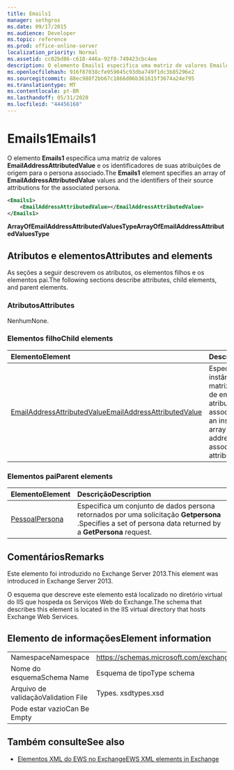 ```yaml
---
title: Emails1
manager: sethgros
ms.date: 09/17/2015
ms.audience: Developer
ms.topic: reference
ms.prod: office-online-server
localization_priority: Normal
ms.assetid: cc02bd86-c618-446a-92f0-749423cbc4ee
description: O elemento Emails1 especifica uma matriz de valores EmailAddressAttributedValue e os identificadores de suas atribuições de origem para o persona associado.
ms.openlocfilehash: 916f87038cfe959045c93dba749f1dc3b85296e2
ms.sourcegitcommit: 88ec988f2bb67c1866d06b361615f3674a24e795
ms.translationtype: MT
ms.contentlocale: pt-BR
ms.lasthandoff: 05/31/2020
ms.locfileid: "44456168"
---
```

# <a name="emails1"></a><span data-ttu-id="8741f-103">Emails1</span><span class="sxs-lookup"><span data-stu-id="8741f-103">Emails1</span></span>

<span data-ttu-id="8741f-104">O elemento **Emails1** especifica uma matriz de valores **EmailAddressAttributedValue** e os identificadores de suas atribuições de origem para o persona associado.</span><span class="sxs-lookup"><span data-stu-id="8741f-104">The **Emails1** element specifies an array of **EmailAddressAttributedValue** values and the identifiers of their source attributions for the associated persona.</span></span> 
  
```XML
<Emails1>
    <EmailAddressAttributedValue></EmailAddressAttributedValue>
</Emails1>
```

 <span data-ttu-id="8741f-105">**ArrayOfEmailAddressAttributedValuesType**</span><span class="sxs-lookup"><span data-stu-id="8741f-105">**ArrayOfEmailAddressAttributedValuesType**</span></span>
## <a name="attributes-and-elements"></a><span data-ttu-id="8741f-106">Atributos e elementos</span><span class="sxs-lookup"><span data-stu-id="8741f-106">Attributes and elements</span></span>

<span data-ttu-id="8741f-107">As seções a seguir descrevem os atributos, os elementos filhos e os elementos pai.</span><span class="sxs-lookup"><span data-stu-id="8741f-107">The following sections describe attributes, child elements, and parent elements.</span></span>
  
### <a name="attributes"></a><span data-ttu-id="8741f-108">Atributos</span><span class="sxs-lookup"><span data-stu-id="8741f-108">Attributes</span></span>

<span data-ttu-id="8741f-109">Nenhum</span><span class="sxs-lookup"><span data-stu-id="8741f-109">None.</span></span>
  
### <a name="child-elements"></a><span data-ttu-id="8741f-110">Elementos filho</span><span class="sxs-lookup"><span data-stu-id="8741f-110">Child elements</span></span>

|<span data-ttu-id="8741f-111">**Elemento**</span><span class="sxs-lookup"><span data-stu-id="8741f-111">**Element**</span></span>|<span data-ttu-id="8741f-112">**Descrição**</span><span class="sxs-lookup"><span data-stu-id="8741f-112">**Description**</span></span>|
|:-----|:-----|
|[<span data-ttu-id="8741f-113">EmailAddressAttributedValue</span><span class="sxs-lookup"><span data-stu-id="8741f-113">EmailAddressAttributedValue</span></span>](emailaddressattributedvalue.md) <br/> |<span data-ttu-id="8741f-114">Especifica uma instância de uma matriz de endereços de email e suas atribuições associadas.</span><span class="sxs-lookup"><span data-stu-id="8741f-114">Specifies an instance of an array of email addresses and their associated attributions.</span></span>  <br/> |
   
### <a name="parent-elements"></a><span data-ttu-id="8741f-115">Elementos pai</span><span class="sxs-lookup"><span data-stu-id="8741f-115">Parent elements</span></span>

|<span data-ttu-id="8741f-116">**Elemento**</span><span class="sxs-lookup"><span data-stu-id="8741f-116">**Element**</span></span>|<span data-ttu-id="8741f-117">**Descrição**</span><span class="sxs-lookup"><span data-stu-id="8741f-117">**Description**</span></span>|
|:-----|:-----|
|[<span data-ttu-id="8741f-118">Pessoal</span><span class="sxs-lookup"><span data-stu-id="8741f-118">Persona</span></span>](persona.md) <br/> |<span data-ttu-id="8741f-119">Especifica um conjunto de dados persona retornados por uma solicitação **Getpersona** .</span><span class="sxs-lookup"><span data-stu-id="8741f-119">Specifies a set of persona data returned by a **GetPersona** request.</span></span>  <br/> |
   
## <a name="remarks"></a><span data-ttu-id="8741f-120">Comentários</span><span class="sxs-lookup"><span data-stu-id="8741f-120">Remarks</span></span>

<span data-ttu-id="8741f-121">Este elemento foi introduzido no Exchange Server 2013.</span><span class="sxs-lookup"><span data-stu-id="8741f-121">This element was introduced in Exchange Server 2013.</span></span>
  
<span data-ttu-id="8741f-122">O esquema que descreve este elemento está localizado no diretório virtual do IIS que hospeda os Serviços Web do Exchange.</span><span class="sxs-lookup"><span data-stu-id="8741f-122">The schema that describes this element is located in the IIS virtual directory that hosts Exchange Web Services.</span></span>
  
## <a name="element-information"></a><span data-ttu-id="8741f-123">Elemento de informações</span><span class="sxs-lookup"><span data-stu-id="8741f-123">Element information</span></span>

|||
|:-----|:-----|
|<span data-ttu-id="8741f-124">Namespace</span><span class="sxs-lookup"><span data-stu-id="8741f-124">Namespace</span></span>  <br/> |https://schemas.microsoft.com/exchange/services/2006/types  <br/> |
|<span data-ttu-id="8741f-125">Nome do esquema</span><span class="sxs-lookup"><span data-stu-id="8741f-125">Schema Name</span></span>  <br/> |<span data-ttu-id="8741f-126">Esquema de tipo</span><span class="sxs-lookup"><span data-stu-id="8741f-126">Type schema</span></span>  <br/> |
|<span data-ttu-id="8741f-127">Arquivo de validação</span><span class="sxs-lookup"><span data-stu-id="8741f-127">Validation File</span></span>  <br/> |<span data-ttu-id="8741f-128">Types. xsd</span><span class="sxs-lookup"><span data-stu-id="8741f-128">types.xsd</span></span>  <br/> |
|<span data-ttu-id="8741f-129">Pode estar vazio</span><span class="sxs-lookup"><span data-stu-id="8741f-129">Can Be Empty</span></span>  <br/> ||
   
## <a name="see-also"></a><span data-ttu-id="8741f-130">Também consulte</span><span class="sxs-lookup"><span data-stu-id="8741f-130">See also</span></span>



- [<span data-ttu-id="8741f-131">Elementos XML do EWS no Exchange</span><span class="sxs-lookup"><span data-stu-id="8741f-131">EWS XML elements in Exchange</span></span>](ews-xml-elements-in-exchange.md)

